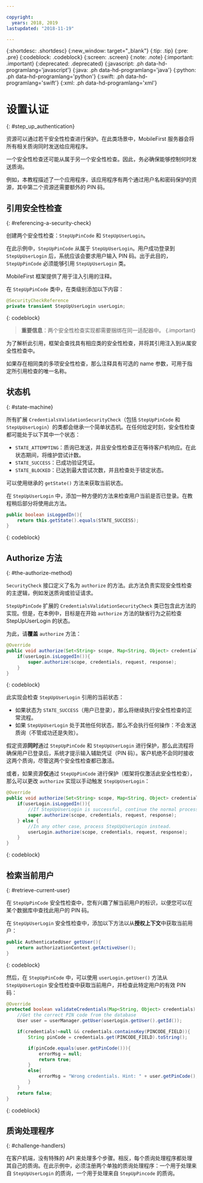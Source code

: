 ```yaml
---

copyright:
  years: 2018, 2019
lastupdated: "2018-11-19"

---
```


{:shortdesc: .shortdesc}
{:new_window: target="_blank"}
{:tip: .tip}
{:pre: .pre}
{:codeblock: .codeblock}
{:screen: .screen}
{:note: .note}
{:important: .important}
{:deprecated: .deprecated}
{:javascript: .ph data-hd-programlang='javascript'}
{:java: .ph data-hd-programlang='java'}
{:python: .ph data-hd-programlang='python'}
{:swift: .ph data-hd-programlang='swift'}
{:xml: .ph data-hd-programlang='xml'}

# 设置认证
{: #step_up_authentication}

资源可以通过若干安全性检查进行保护。在此类场景中，MobileFirst 服务器会将所有相关质询同时发送给应用程序。

一个安全性检查还可能从属于另一个安全性检查。因此，务必确保能够控制何时发送质询。

例如，本教程描述了一个应用程序，该应用程序有两个通过用户名和密码保护的资源，其中第二个资源还需要额外的 PIN 码。

## 引用安全性检查
{: #referencing-a-security-check}

创建两个安全性检查：`StepUpPinCode` 和 `StepUpUserLogin`。 

在此示例中，`StepUpPinCode` 从属于 `StepUpUserLogin`。用户成功登录到 `StepUpUserLogin` 后，系统应该会要求用户输入 PIN 码。出于此目的，`StepUpPinCode` 必须能够引用 `StepUpUserLogin` 类。

MobileFirst 框架提供了用于注入引用的注释。

在 `StepUpPinCode` 类中，在类级别添加以下内容：

```java
@SecurityCheckReference
private transient StepUpUserLogin userLogin;
```
{: codeblock}

>**重要信息**：两个安全性检查实现都需要捆绑在同一适配器中。
{.important}

为了解析此引用，框架会查找具有相应类的安全性检查，并将其引用注入到从属安全性检查中。

如果存在相同类的多项安全性检查，那么注释具有可选的 name 参数，可用于指定所引用检查的唯一名称。

## 状态机
{: #state-machine}

所有扩展 `CredentialsValidationSecurityCheck`（包括 `StepUpPinCode` 和 `StepUpUserLogin`）的类都会继承一个简单状态机。在任何给定时刻，安全性检查都可能处于以下其中一个状态：

* `STATE_ATTEMPTING`：质询已发送，并且安全性检查正在等待客户机响应。在此状态期间，将维护尝试计数。
* `STATE_SUCCESS`：已成功验证凭证。
* `STATE_BLOCKED`：已达到最大尝试次数，并且检查处于锁定状态。

可以使用继承的 `getState()` 方法来获取当前状态。

在 `StepUpUserLogin` 中，添加一种方便的方法来检查用户当前是否已登录。在教程稍后部分将使用此方法。

```java
public boolean isLoggedIn(){
    return this.getState().equals(STATE_SUCCESS);
}
```
{: codeblock}

## Authorize 方法
{: #the-authorize-method}

`SecurityCheck` 接口定义了名为 `authorize` 的方法。此方法负责实现安全性检查的主逻辑，例如发送质询或验证请求。

`StepUpPinCode` 扩展的 `CredentialsValidationSecurityCheck` 类已包含此方法的实现。但是，在本例中，目标是在开始 `authorize` 方法的缺省行为之前检查 StepUpUserLogin 的状态。

为此，请**覆盖** `authorize` 方法：

```java
@Override
public void authorize(Set<String> scope, Map<String, Object> credentials, HttpServletRequest request, AuthorizationResponse response) {
    if(userLogin.isLoggedIn()){
        super.authorize(scope, credentials, request, response);
    }
}
```
{: codeblock}

此实现会检查 `StepUpUserLogin` 引用的当前状态：

* 如果状态为 `STATE_SUCCESS`（用户已登录），那么将继续执行安全性检查的正常流程。
* 如果 `StepUpUserLogin` 处于其他任何状态，那么不会执行任何操作：不会发送质询（不管成功还是失败）。

假定资源**同时**通过 `StepUpPinCode` 和 `StepUpUserLogin` 进行保护，那么此流程将确保用户已登录后，系统才提示输入辅助凭证（PIN 码）。客户机绝不会同时接收这两个质询，尽管这两个安全性检查都已激活。

或者，如果资源**仅**通过 `StepUpPinCode` 进行保护（框架将仅激活此安全性检查），那么可以更改 `authorize` 实现以手动触发 `StepUpUserLogin`：

```java
@Override
public void authorize(Set<String> scope, Map<String, Object> credentials, HttpServletRequest request, AuthorizationResponse response) {
    if(userLogin.isLoggedIn()){
        //If StepUpUserLogin is successful, continue the normal processing of StepUpPinCode
        super.authorize(scope, credentials, request, response);
    } else {
        //In any other case, process StepUpUserLogin instead.
        userLogin.authorize(scope, credentials, request, response);
    }
}
```
{: codeblock}

## 检索当前用户
{: #retrieve-current-user}

在 `StepUpPinCode` 安全性检查中，您有兴趣了解当前用户的标识，以便您可以在某个数据库中查找此用户的 PIN 码。

在 `StepUpUserLogin` 安全性检查中，添加以下方法以从**授权上下文**中获取当前用户：

```java
public AuthenticatedUser getUser(){
    return authorizationContext.getActiveUser();
}
```
{: codeblock}

然后，在 `StepUpPinCode` 中，可以使用 `userLogin.getUser()` 方法从 `StepUpUserLogin` 安全性检查中获取当前用户，并检查此特定用户的有效 PIN 码：

```java
@Override
protected boolean validateCredentials(Map<String, Object> credentials) {
    //Get the correct PIN code from the database
    User user = userManager.getUser(userLogin.getUser().getId());

    if(credentials!=null && credentials.containsKey(PINCODE_FIELD)){
        String pinCode = credentials.get(PINCODE_FIELD).toString();

        if(pinCode.equals(user.getPinCode())){
            errorMsg = null;
            return true;
        }
        else{
            errorMsg = "Wrong credentials. Hint: " + user.getPinCode();
        }
    }
    return false;
}
```
{: codeblock}

## 质询处理程序
{: #challenge-handlers}

在客户机端，没有特殊的 API 来处理多个步骤。相反，每个质询处理程序都处理其自己的质询。在此示例中，必须注册两个单独的质询处理程序：一个用于处理来自 `StepUpUserLogin` 的质询，一个用于处理来自 `StepUpPincode` 的质询。
